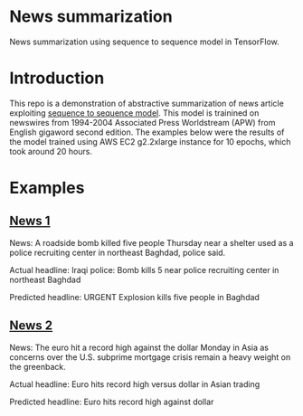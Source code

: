 # News summarization
News summarization using sequence to sequence model in TensorFlow.

# Introduction
This repo is a demonstration of abstractive summarization of news article exploiting [sequence to sequence model](https://www.tensorflow.org/tutorials/seq2seq/). This model is trainined on newswires from 1994-2004 Associated Press Worldstream (APW) from English gigaword second edition. The examples below were the results of the model trained using AWS EC2 g2.2xlarge instance for 10 epochs, which took around 20 hours. 

# Examples
## [News 1](https://www.highbeam.com/doc/1A1-D8SKOI7O0.html)
News: A roadside bomb killed five people Thursday near a shelter used as a police recruiting center in northeast Baghdad, police said.

Actual headline: Iraqi police: Bomb kills 5 near police recruiting center in northeast Baghdad

Predicted headline: URGENT Explosion kills five people in Baghdad

## [News 2](https://www.highbeam.com/doc/1A1-D8SNBQJ83.html)
News: The euro hit a record high against the dollar Monday in Asia as concerns over the U.S. subprime mortgage crisis remain a heavy weight on the greenback.

Actual headline: Euro hits record high versus dollar in Asian trading

Predicted headline: Euro hits record high against dollar

